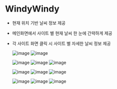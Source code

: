 # WindyWindy 

- 현재 위치 기반 날씨 정보 제공
- 메인화면에서 사이트 별 현재 날씨 한 눈에 간략하게 제공
- 각 사이트 화면 클릭 시 사이트 별 자세한 날씨 정보 제공

  ![image](https://user-images.githubusercontent.com/52206971/103343256-035c5300-4acf-11eb-8eb7-86fccfa6950d.png)
  ![image](https://user-images.githubusercontent.com/52206971/103344553-453ac880-4ad2-11eb-9b99-0c2fb63fa275.png)

  ![image](https://user-images.githubusercontent.com/52206971/103343328-30106a80-4acf-11eb-9692-d8787df6e11b.png)
  ![image](https://user-images.githubusercontent.com/52206971/103343336-33a3f180-4acf-11eb-87d6-5605fd96f2ea.png)
  ![image](https://user-images.githubusercontent.com/52206971/103343343-37377880-4acf-11eb-8c90-f64f0f628419.png)

  ![image](https://user-images.githubusercontent.com/52206971/103343357-3f8fb380-4acf-11eb-8358-044abfc43173.png)
  ![image](https://user-images.githubusercontent.com/52206971/103343370-43bbd100-4acf-11eb-89bb-f8b38420d2fc.png)
  ![image](https://user-images.githubusercontent.com/52206971/103343375-46b6c180-4acf-11eb-85c0-7ea51abb81f7.png)
  
  ![image](https://user-images.githubusercontent.com/52206971/103344563-4b30a980-4ad2-11eb-8008-d5c5e98ad41d.png)
  ![image](https://user-images.githubusercontent.com/52206971/103344567-4e2b9a00-4ad2-11eb-9530-1b9d42e3265a.png)
  ![image](https://user-images.githubusercontent.com/52206971/103344571-51268a80-4ad2-11eb-8bcf-130e946fd9ba.png)

